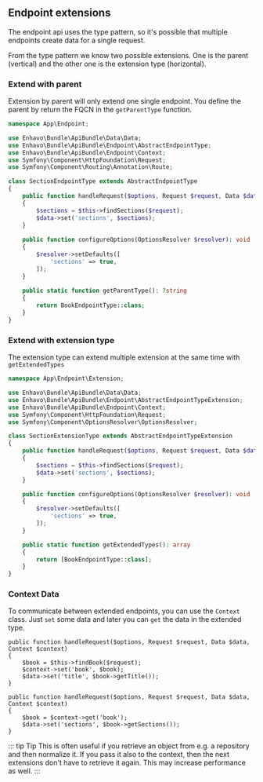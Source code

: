 
## Endpoint extensions

The endpoint api uses the type pattern, so it's possible that multiple endpoints create data
for a single request.

From the type pattern we know two possible extensions. One is the parent (vertical) and the other one is the extension
type (horizontal).


### Extend with parent

Extension by parent will only extend one single endpoint. You define the parent by return the FQCN in the `getParentType` function.

```php
namespace App\Endpoint;

use Enhavo\Bundle\ApiBundle\Data\Data;
use Enhavo\Bundle\ApiBundle\Endpoint\AbstractEndpointType;
use Enhavo\Bundle\ApiBundle\Endpoint\Context;
use Symfony\Component\HttpFoundation\Request;
use Symfony\Component\Routing\Annotation\Route;

class SectionEndpointType extends AbstractEndpointType
{
    public function handleRequest($options, Request $request, Data $data, Context $context)
    {
        $sections = $this->findSections($request);
        $data->set('sections', $sections);
    }
    
    public function configureOptions(OptionsResolver $resolver): void
    {
        $resolver->setDefaults([
            'sections' => true,
        ]);
    }
    
    public static function getParentType(): ?string
    {
        return BookEndpointType::class;
    }
}
```


### Extend with extension type

The extension type can extend multiple extension at the same time with `getExtendedTypes`

```php
namespace App\Endpoint\Extension;

use Enhavo\Bundle\ApiBundle\Data\Data;
use Enhavo\Bundle\ApiBundle\Endpoint\AbstractEndpointTypeExtension;
use Enhavo\Bundle\ApiBundle\Endpoint\Context;
use Symfony\Component\HttpFoundation\Request;
use Symfony\Component\OptionsResolver\OptionsResolver;

class SectionExtensionType extends AbstractEndpointTypeExtension
{
    public function handleRequest($options, Request $request, Data $data, Context $context)
    {
        $sections = $this->findSections($request);
        $data->set('sections', $sections);
    }

    public function configureOptions(OptionsResolver $resolver): void
    {
        $resolver->setDefaults([
            'sections' => true,
        ]);
    }

    public static function getExtendedTypes(): array
    {
        return [BookEndpointType::class];
    }
}
```

### Context Data

To communicate between extended endpoints, you can use the `Context` class. Just `set` some data and later
you can `get` the data in the extended type. 

```php{4}
public function handleRequest($options, Request $request, Data $data, Context $context)
{
    $book = $this->findBook($request);
    $context->set('book', $book);
    $data->set('title', $book->getTitle());
}
```

```php{3}
public function handleRequest($options, Request $request, Data $data, Context $context)
{
    $book = $context->get('book');
    $data->set('sections', $book->getSections());
}
```

::: tip Tip
This is often useful if you retrieve an object from e.g. a repository and then normalize it. If you pass it also to the context,
then the next extensions don't have to retrieve it again. This may increase performance as well. 
:::

